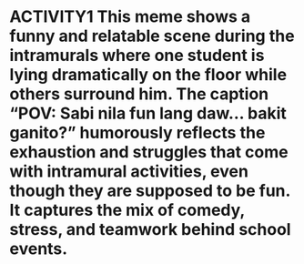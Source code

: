 # ACTIVITY1 This meme shows a funny and relatable scene during the intramurals where one student is lying dramatically on the floor while others surround him. The caption “POV: Sabi nila fun lang daw… bakit ganito?” humorously reflects the exhaustion and struggles that come with intramural activities, even though they are supposed to be fun. It captures the mix of comedy, stress, and teamwork behind school events.

